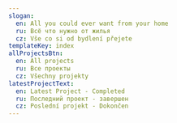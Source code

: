 ```yaml
---
slogan:
  en: All you could ever want from your home
  ru: Всё что нужно от жилья
  cz: Vše co si od bydlení přejete
templateKey: index
allProjectsBtn:
  en: All projects
  ru: Все проекты
  cz: Všechny projekty
latestProjectText:
  en: Latest Project - Completed
  ru: Последний проект - завершен
  cz: Poslední projekt - Dokončen
---
```

